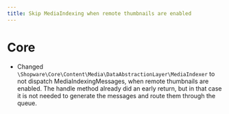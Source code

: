 ```yaml
---
title: Skip MediaIndexing when remote thumbnails are enabled
---
```

# Core
* Changed `\Shopware\Core\Content\Media\DataAbstractionLayer\MediaIndexer` to not dispatch MediaIndexingMessages, when remote thumbnails are enabled. The handle method already did an early return, but in that case it is not needed to generate the messages and route them through the queue. 
